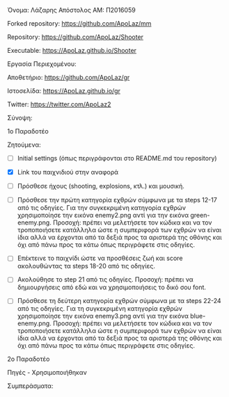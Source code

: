 Όνομα: Λάζαρης Απόστολος AM: Π2016059

Forked repository: https://github.com/ApoLaz/mm

Repository: https://github.com/ApoLaz/Shooter

Executable: https://ApoLaz.github.io/Shooter

Εργασία Περιεχομένου:

Αποθετήριο: https://github.com/ApoLaz/gr

Ιστοσελίδα: https://ApoLaz.github.io/gr

Twitter: https://twitter.com/ApoLaz2

Σύνοψη:

1o Παραδοτέο

Ζητούμενα:

 - [ ] Initial settings (όπως περιγράφονται στο README.md του repository)

 - [x] Link του παιχνιδιού στην αναφορά

 - [ ] Πρόσθεσε ήχους (shooting, explosions, κτλ.) και μουσική.

 - [ ] Πρόσθεσε την πρώτη κατηγορία εχθρών σύμφωνα με τα steps 12-17 από τις οδηγίες. Για την συγκεκριμένη κατηγορία εχθρών χρησιμοποίησε την εικόνα enemy2.png αντί για την εικόνα green-enemy.png. Προσοχή: πρέπει να μελετήσετε τον κώδικα και να τον τροποποιήσετε κατάλληλα ώστε η συμπεριφορά των εχθρών να είναι ίδια αλλά να έρχονται από τα δεξιά προς τα αριστερά της οθόνης και όχι από πάνω προς τα κάτω όπως περιγράφετε στις οδηγίες.

 - [ ] Επέκτεινε το παιχνίδι ώστε να προσθέσεις ζωή και score ακολουθώντας τα steps 18-20 από τις οδηγίες.

 - [ ] Ακολούθησε το step 21 από τις οδηγίες. Προσοχή: πρέπει να δημιουργήσεις από εδώ και να χρησιμοποιήσεις το δικό σου font.

 - [ ] Πρόσθεσε τη δεύτερη κατηγορία εχθρών σύμφωνα με τα steps 22-24 από τις οδηγίες. Για τη συγκεκριμένη κατηγορία εχθρών χρησιμοποίησε την εικόνα enemy3.png αντί για την εικόνα blue-enemy.png. Προσοχή: πρέπει να μελετήσετε τον κώδικα και να τον τροποποιήσετε κατάλληλα ώστε η συμπεριφορά των εχθρών να είναι ίδια αλλά να έρχονται από τα δεξιά προς τα αριστερά της οθόνης και όχι από πάνω προς τα κάτω όπως περιγράφετε στις οδηγίες.

2o Παραδοτέο

Πηγές - Χρησιμοποιήθηκαν

Συμπεράσματα:
